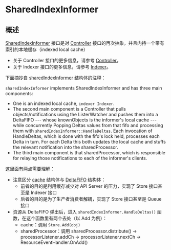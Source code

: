 # SharedIndexInformer

## 概述

[SharedIndexInformer](shared_informer.go) 接口是对 [Controller](controller.go) 接口的再次抽象，并且内持一个带有索引的本地缓存（indexed local cache）

* 关于 Controller 接口的更多信息，请参考 [Controller](reflector_note.md)。
* 关于 Indexer 接口的更多信息，请参考 [Indexer](index_note.md)。

下面摘抄自 [sharedIndexInformer](shared_informer.go) 结构体的注释：

`sharedIndexInformer` implements SharedIndexInformer and has three main components:
* One is an indexed local cache, `indexer Indexer`. 
* The second main component is a Controller that pulls objects/notifications using the ListerWatcher and pushes them into a DeltaFIFO --- whose knownObjects is the informer's local cache --- while concurrently Popping Deltas values from that fifo and processing them with `sharedIndexInformer::HandleDeltas`.  Each invocation of HandleDeltas, which is done with the fifo's lock held, processes each Delta in turn. For each Delta this both updates the local cache and stuffs the relevant notification into the sharedProcessor.
* The third main component is that sharedProcessor, which is responsible for relaying those notifications to each of the informer's clients.

这里面有两点需要理解：
* 注意区分 [cache](store.go) 结构体与 [DeltaFIFO](delta_fifo.go) 结构体：
  * 前者的目的是利用缓存减少对 API Server 的压力，实现了 Store 接口甚至是 Indexer 接口
  * 后者的目的是为了生产者消费者解耦，实现了 Store 接口甚至是 Queue 接口
* 资源从 DeltaFIFO 弹出后，进入 `sharedIndexInformer.HandleDeltas()` 函数，在这个函数里有两个去处（以 Add 为例）：
  * cache：调用 `Store.Add(obj)`
  * sharedProcessor：调用 sharedProcessor.distribute() -> processorListener.addCh -> processorListener.nextCh -> ResourceEventHandler.OnAdd()